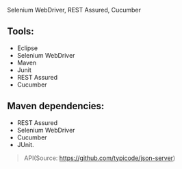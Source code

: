 Selenium WebDriver, REST Assured, Cucumber

## Tools:

- Eclipse
- Selenium WebDriver
- Maven
- Junit
- REST Assured
- Cucumber

## Maven dependencies: 
- REST Assured
- Selenium WebDriver
- Cucumber
- JUnit.

>API(Source: https://github.com/typicode/json-server)
